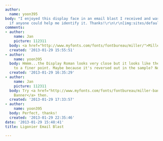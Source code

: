 ```yaml
---
author:
  name: yoon395
body: "I enjoyed this display face in an email blast I received and was wondering
  if anyone could help me identify it. Thanks!\r\n\r\n[img:sites/default/files/old-images/click_4450.jpeg]"
comments:
- author:
    name: Jan
    picture: 112311
  body: <a href="http://www.myfonts.com/fonts/fontbureau/miller/">Miller Display</a>.
  created: '2013-01-29 15:55:51'
- author:
    name: yoon395
  body: Hmmm...the Display Roman looks very close but it looks like the serifs come
    to a finer point. Maybe because it's reversed out in the sample? Not sure
  created: '2013-01-29 16:35:29'
- author:
    name: Jan
    picture: 112311
  body: Try <a href="http://www.myfonts.com/fonts/fontbureau/miller-banner/">Miller
    Banner</a> then.
  created: '2013-01-29 17:33:57'
- author:
    name: yoon395
  body: Perfect, thanks!
  created: '2013-01-29 22:35:46'
date: '2013-01-29 15:48:41'
title: Ligonier Email Blast

---
```


